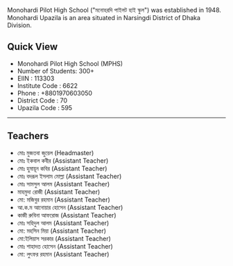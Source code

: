 Monohardi Pilot High School ("মনোহরদি পাইলট হাই স্কুল") was established in 1948. Monohardi Upazila is an area situated in Narsingdi District of Dhaka Division.

## Quick View
* Monohardi Pilot High School (MPHS)
* Number of Students: 300+
* EIIN : 113303
* Institute Code : 6622
* Phone : +8801970603050 
* District Code : 70 
* Upazila Code : 595

---

## Teachers
* মোঃ মুজতবা জুয়েল (Headmaster)
* মোঃ ইকবাল কবীর (Assistant Teacher)
* মোঃ হুমায়ূন কবির (Assistant Teacher)
* মোঃ বদরূল ইসলাম মোল্লা (Assistant Teacher)
* মোঃ সামসুল আলম (Assistant Teacher)
* মাহমুদা রোজী (Assistant Teacher)
* মো: মজিবুর রহমান (Assistant Teacher)
* আ.ক.ম আনোয়ার হোসেন (Assistant Teacher)
* কাজী রুবিনা আফরোজ (Assistant Teacher) 
* মোঃ সহিদুল আলম (Assistant Teacher) 
* মো: মহসিন মিয়া (Assistant Teacher) 
* মো:ইলিয়াস সরকার (Assistant Teacher) 
* মোঃ শাহাদত হোসেন (Assistant Teacher)
* মো: লুৎফর রহমান (Assistant Teacher)
